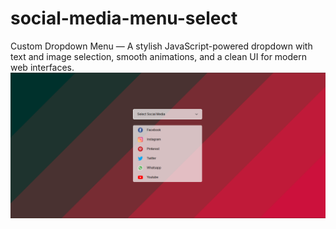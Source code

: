 # social-media-menu-select
Custom Dropdown Menu — A stylish JavaScript-powered dropdown with text and image selection, smooth animations, and a clean UI for modern web interfaces.
![](screenshot.png)
